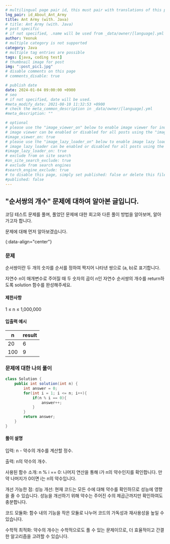 ```yaml
---
# multilingual page pair id, this must pair with translations of this page. (This name must be unique)
lng_pair: id_About_Ant_Army
title: Ant Army (with. Java)
# title: Ant Army (with. Java)
# post specific
# if not specified, .name will be used from _data/owner/[language].yml
author: Yeonuk
# multiple category is not supported
category: Java
# multiple tag entries are possible
tags: [java, coding test]
# thumbnail image for post
img: ":post_pic1.jpg"
# disable comments on this page
# comments_disable: true

# publish date
date: 2024-01-04 09:00:00 +0900
# seo
# if not specified, date will be used.
#meta_modify_date: 2021-08-10 11:32:53 +0900
# check the meta_common_description in _data/owner/[language].yml
#meta_description: ""

# optional
# please use the "image_viewer_on" below to enable image viewer for individual pages or posts (_posts/ or [language]/_posts folders).
# image viewer can be enabled or disabled for all posts using the "image_viewer_posts: true" setting in _data/conf/main.yml.
#image_viewer_on: true
# please use the "image_lazy_loader_on" below to enable image lazy loader for individual pages or posts (_posts/ or [language]/_posts folders).
# image lazy loader can be enabled or disabled for all posts using the "image_lazy_loader_posts: true" setting in _data/conf/main.yml.
#image_lazy_loader_on: true
# exclude from on site search
#on_site_search_exclude: true
# exclude from search engines
#search_engine_exclude: true
# to disable this page, simply set published: false or delete this file
#published: false
---
```


<!-- outline-start -->

## "순서쌍의 개수" 문제에 대하여 알아본 글입니다.

코딩 테스트 문제를 풀며, 풀었던 문제에 대한 회고와 다른 풀이 방법을 알아보며, 알아가고자 합니다.

문제에 대해 먼저 알아보겠습니다.

{:data-align="center"}

<!-- outline-end -->

### 문제

순서쌍이란 두 개의 숫자를 순서를 정하여 짝지어 나타낸 쌍으로 (a, b)로 표기합니다.

자연수 n이 매개변수로 주어질 때 두 숫자의 곱이 n인 자연수 순서쌍의 개수를 return하도록 solution 함수를 완성해주세요.

#### 제한사항

1 ≤ n ≤ 1,000,000

#### 입출력 예시

| n   | result |
| --- | ------ |
| 20  | 6      |
| 100 | 9      |

### 문제에 대한 나의 풀이

```java
class Solution {
    public int solution(int n) {
        int answer = 0;
        for(int i = 1; i <= n; i++){
            if(n % i == 0){
                answer++;
            }
        }
        return answer;
    }
}
```

#### 풀이 설명

입력: n - 약수의 개수를 계산할 정수.

출력: n의 약수의 개수.

사용된 함수 소개:
n % i == 0: 나머지 연산을 통해 i가 n의 약수인지를 확인합니다. 만약 나머지가 0이면 i는 n의 약수입니다.

개선 가능한 점:
성능 개선: 현재 코드는 모든 수에 대해 약수를 확인하므로 성능에 영향을 줄 수 있습니다. 성능을 개선하기 위해 약수는 주어진 수의 제곱근까지만 확인하여도 충분합니다.

코드 모듈화: 함수 내의 기능을 작은 모듈로 나누어 코드의 가독성과 재사용성을 높일 수 있습니다.

수학적 최적화: 약수의 개수는 수학적으로도 풀 수 있는 문제이므로, 더 효율적이고 간결한 알고리즘을 고려할 수 있습니다.

